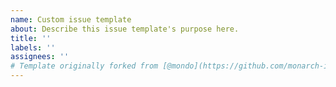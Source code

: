 ```yaml
---
name: Custom issue template
about: Describe this issue template's purpose here.
title: ''
labels: ''
assignees: ''
# Template originally forked from [@mondo](https://github.com/monarch-initiative/mondo/tree/master/.github/ISSUE_TEMPLATE)
---
```



